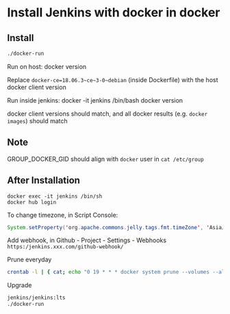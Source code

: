 # Install Jenkins with docker in docker

## Install

```sh
./docker-run
```

Run on host:
docker version

Replace `docker-ce=18.06.3~ce~3-0~debian` (inside Dockerfile) with the host docker client version

Run inside jenkins:
docker -it jenkins /bin/bash
docker version

docker client versions should match, and all docker results (e.g. `docker images`) should match

## Note
GROUP_DOCKER_GID should align with `docker` user in `cat /etc/group`

## After Installation

```
docker exec -it jenkins /bin/sh
docker hub login
```

To change timezone, in Script Console:

```java
System.setProperty('org.apache.commons.jelly.tags.fmt.timeZone', 'Asia/Shanghai')
```

Add webhook, in Github - Project - Settings - Webhooks `https:/jenkins.xxx.com/github-webhook/`

Prune everyday

```sh
crontab -l | { cat; echo "0 19 * * * docker system prune --volumes --all --force"; } | crontab -
```

Upgrade

```sh
jenkins/jenkins:lts
./docker-run
```
